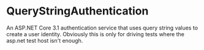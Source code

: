# QueryStringAuthentication

An ASP.NET Core 3.1 authentication service that uses query string values to create a user identity. Obviously this is only for driving tests where the asp.net test host isn't enough.
